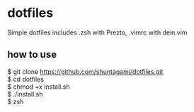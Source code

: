 # dotfiles
Simple dotfiles includes .zsh with Prezto, .vimrc with dein.vim

## how to use
$ git clone https://github.com/shuntagami/dotfiles.git <br>
$ cd dotfiles <br>
$ chmod +x install.sh <br>
$ ./install.sh <br>
$ zsh <br>
